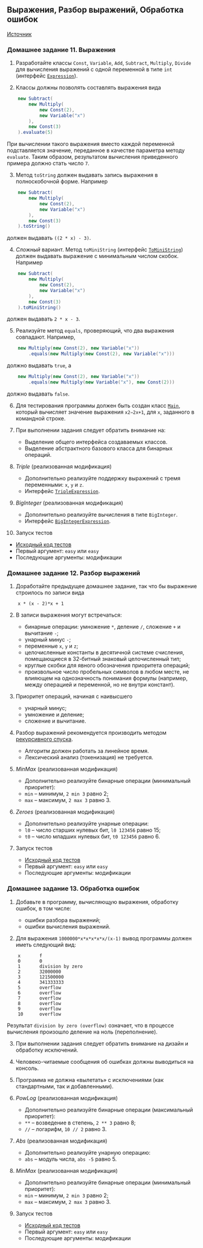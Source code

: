## Выражения, Разбор выражений, Обработка ошибок

[Источник](https://www.kgeorgiy.info/courses/prog-intro/homeworks.html)

### Домашнее задание 11. Выражения

1. Разработайте классы `Const`, `Variable`, `Add`, `Subtract`, `Multiply`, `Divide` для вычисления выражений с одной переменной в типе `int` (интерфейс [`Expression`](Expression.java)).

2. Классы должны позволять составлять выражения вида

```java
    new Subtract(
        new Multiply(
            new Const(2),
            new Variable("x")
        ),
        new Const(3)
    ).evaluate(5)
```

При вычислении такого выражения вместо каждой переменной подставляется значение, переданное в качестве параметра методу `evaluate`. Таким образом, результатом вычисления приведенного примера должно стать число `7`.

3. Метод `toString` должен выдавать запись выражения в полноскобочной форме. Например

```java
    new Subtract(
        new Multiply(
            new Const(2),
            new Variable("x")
        ),
        new Const(3)
    ).toString()
```

должен выдавать `((2 * x) - 3)`.

4. *Сложный* вариант. Метод `toMiniString` (интерфейс [`ToMiniString`](ToMiniString.java)) должен выдавать выражение с минимальным числом скобок. Например

```java
    new Subtract(
        new Multiply(
            new Const(2),
            new Variable("x")
        ),
        new Const(3)
    ).toMiniString()
```

должен выдавать `2 * x - 3`.

5. Реализуйте метод `equals`, проверяющий, что два выражения совпадают. Например,

```java
    new Multiply(new Const(2), new Variable("x"))
        .equals(new Multiply(new Const(2), new Variable("x")))
```

должно выдавать `true`, а
    
```java
    new Multiply(new Const(2), new Variable("x"))
        .equals(new Multiply(new Variable("x"), new Const(2)))
```
должно выдавать `false`.

6. Для тестирования программы должен быть создан класс [`Main`](Main.java), который вычисляет значение выражения `x2−2x+1`, для `x`, заданного в командной строке.

7. При выполнении задания следует обратить внимание на:

   * Выделение общего интерфейса создаваемых классов.
   * Выделение абстрактного базового класса для бинарных операций.
   
8. *Triple* (реализованная модификация)
   * Дополнительно реализуйте поддержку выражений с тремя переменными: `x`, `y` и `z`.
   * Интерфейс [`TripleExpression`](TripleExpression.java).
   
9. *BigInteger* (реализованная модификация)
   * Дополнительно реализуйте вычисления в типе `BigInteger`.
   * Интерфейс [`BigIntegerExpression`](BigIntegerExpression.java).
   
10. Запуск тестов
   * [Исходный код тестов](ExpressionTest.java)
   * Первый аргумент: `easy` или `easy`
   * Последующие аргументы: модификации
   
### Домашнее задание 12. Разбор выражений

1. Доработайте предыдущее домашнее задание, так что бы выражение строилось по записи вида

```
    x * (x - 2)*x + 1
```

2. В записи выражения могут встречаться:
   * бинарные операции: умножение `*`, деление `/`, сложение `+` и вычитание `-`;
   * унарный минус `-`;
   * переменные `x`, `y` и `z`;
   * целочисленные константы в десятичной системе счисления, помещающиеся в 32-битный знаковый целочисленный тип;
   * круглые скобки для явного обозначения приоритета операций;
   * произвольное число пробельных символов в любом месте, не влияющем на однозначность понимания формулы (например, между операцией и переменной, но не внутри констант).
   
3. Приоритет операций, начиная с наивысшего
   * унарный минус;
   * умножение и деление;
   * сложение и вычитание.
   
4. Разбор выражений рекомендуется производить методом [рекурсивного спуска](https://ru.wikibooks.org/wiki/Реализации_алгоритмов/Метод_рекурсивного_спуска).
   * Алгоритм должен работать за линейное время.
   * Лексический анализ (токенизация) не требуется.
   
5. *MinMax* (реализованная модификация)
   * Дополнительно реализуйте бинарные операции (минимальный приоритет):
   * `min` – минимум, `2 min 3` равно 2;
   * `max` – максимум, `2 max 3` равно 3.

6. *Zeroes* (реализованная модификация)
   * Дополнительно реализуйте унарные операции:
   * `l0` – число старших нулевых бит, `l0 123456` равно 15;
   * `t0` – число младших нулевых бит, `t0 123456` равно 6.
   
7. Запуск тестов
   * [Исходный код тестов](ParserTest.java)
   * Первый аргумент: `easy` или `easy`
   * Последующие аргументы: модификации

### Домашнее задание 13. Обработка ошибок

1. Добавьте в программу, вычисляющую выражения, обработку ошибок, в том числе:
   * ошибки разбора выражений;
   * ошибки вычисления выражений.
   
2. Для выражения `1000000*x*x*x*x*x/(x-1)` вывод программы должен иметь следующий вид:

```
    x       f
    0       0
    1       division by zero
    2       32000000
    3       121500000
    4       341333333
    5       overflow
    6       overflow
    7       overflow
    8       overflow
    9       overflow
    10      overflow
```

Результат `division by zero (overflow)` означает, что в процессе вычисления произошло деление на ноль (переполнение).
    
3. При выполнении задания следует обратить внимание на дизайн и обработку исключений.

4. Человеко-читаемые сообщения об ошибках должны выводиться на консоль.

5. Программа не должна «вылетать» с исключениями (как стандартными, так и добавленными).

6. *PowLog* (реализованная модификация)
   * Дополнительно реализуйте бинарные операции (максимальный приоритет):
   * `**` – возведение в степень, `2 ** 3` равно 8;
   * `//` – логарифм, `10 // 2` равно 3.

7. *Abs* (реализованная модификация)
   * Дополнительно реализуйте унарную операцию:
   * `abs` – модуль числа, `abs -5` равно 5.

8. *MinMax* (реализованная модификация)
   * Дополнительно реализуйте бинарные операции (минимальный приоритет):
   * `min` – минимум, `2 min 3` равно 2;
   * `max` – максимум, `2 max 3` равно 3.

9. Запуск тестов
   * [Исходный код тестов](ExceptionsTest.java)
   * Первый аргумент: `easy` или `easy`
   * Последующие аргументы: модификации
                
